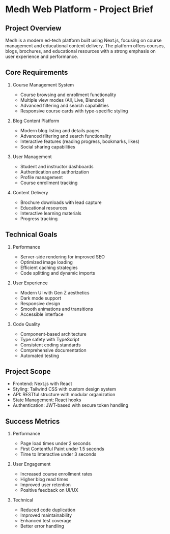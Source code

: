 # Medh Web Platform - Project Brief

## Project Overview
Medh is a modern ed-tech platform built using Next.js, focusing on course management and educational content delivery. The platform offers courses, blogs, brochures, and educational resources with a strong emphasis on user experience and performance.

## Core Requirements
1. Course Management System
   - Course browsing and enrollment functionality
   - Multiple view modes (All, Live, Blended)
   - Advanced filtering and search capabilities
   - Responsive course cards with type-specific styling

2. Blog Content Platform
   - Modern blog listing and details pages
   - Advanced filtering and search functionality
   - Interactive features (reading progress, bookmarks, likes)
   - Social sharing capabilities

3. User Management
   - Student and instructor dashboards
   - Authentication and authorization
   - Profile management
   - Course enrollment tracking

4. Content Delivery
   - Brochure downloads with lead capture
   - Educational resources
   - Interactive learning materials
   - Progress tracking

## Technical Goals
1. Performance
   - Server-side rendering for improved SEO
   - Optimized image loading
   - Efficient caching strategies
   - Code splitting and dynamic imports

2. User Experience
   - Modern UI with Gen Z aesthetics
   - Dark mode support
   - Responsive design
   - Smooth animations and transitions
   - Accessible interface

3. Code Quality
   - Component-based architecture
   - Type safety with TypeScript
   - Consistent coding standards
   - Comprehensive documentation
   - Automated testing

## Project Scope
- Frontend: Next.js with React
- Styling: Tailwind CSS with custom design system
- API: RESTful structure with modular organization
- State Management: React hooks
- Authentication: JWT-based with secure token handling

## Success Metrics
1. Performance
   - Page load times under 2 seconds
   - First Contentful Paint under 1.5 seconds
   - Time to Interactive under 3 seconds

2. User Engagement
   - Increased course enrollment rates
   - Higher blog read times
   - Improved user retention
   - Positive feedback on UI/UX

3. Technical
   - Reduced code duplication
   - Improved maintainability
   - Enhanced test coverage
   - Better error handling 